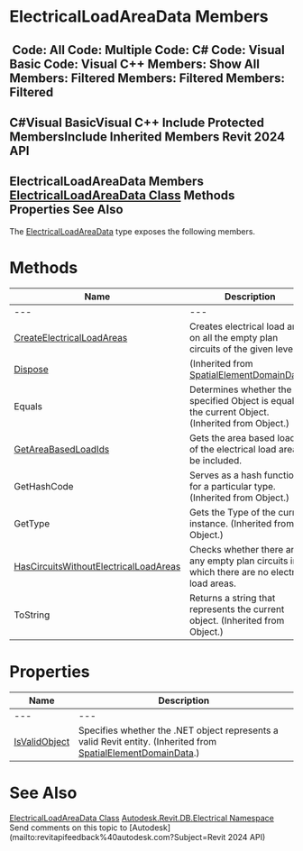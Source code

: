 # ElectricalLoadAreaData Members

﻿
 Code: All Code: Multiple Code: C# Code: Visual Basic Code: Visual C++  Members: Show All Members: Filtered Members: Filtered Members: Filtered   
---  
C#Visual BasicVisual C++
Include Protected MembersInclude Inherited Members
Revit 2024 API  
---  
ElectricalLoadAreaData Members  
[ElectricalLoadAreaData Class](abb42f97-928b-337f-26f7-ba939682c546.md "ElectricalLoadAreaData Class") Methods Properties See Also  
---  
The [ElectricalLoadAreaData](abb42f97-928b-337f-26f7-ba939682c546.md "ElectricalLoadAreaData Class") type exposes the following members.
# Methods
| Name | Description |
| --- | --- |
| --- | --- | --- |
| [CreateElectricalLoadAreas](1fa518f5-80e2-cae3-a075-ff06625edc32.md "CreateElectricalLoadAreas Method") | Creates electrical load areas on all the empty plan circuits of the given level. |
| [Dispose](abacf262-ab20-03dd-8802-31d11b0e48d0.md "Dispose Method") | (Inherited from [SpatialElementDomainData](e0fdcb90-d17f-3c2b-2977-01772d4ee60a.md "SpatialElementDomainData Class").) |
| Equals | Determines whether the specified Object is equal to the current Object. (Inherited from Object.) |
| [GetAreaBasedLoadIds](c27d0636-3568-7c77-2f23-350489260904.md "GetAreaBasedLoadIds Method") | Gets the area based load ids of the electrical load area to be included. |
| GetHashCode | Serves as a hash function for a particular type.  (Inherited from Object.) |
| GetType | Gets the Type of the current instance. (Inherited from Object.) |
| [HasCircuitsWithoutElectricalLoadAreas](5a435471-42b2-880e-e189-9baba8b18b21.md "HasCircuitsWithoutElectricalLoadAreas Method") | Checks whether there are any empty plan circuits in which there are no electrical load areas. |
| ToString | Returns a string that represents the current object. (Inherited from Object.) |

# Properties
| Name | Description |
| --- | --- |
| --- | --- | --- |
| [IsValidObject](4365cb63-c7a0-a7d3-67a9-da88648c4104.md "IsValidObject Property") | Specifies whether the .NET object represents a valid Revit entity.  (Inherited from [SpatialElementDomainData](e0fdcb90-d17f-3c2b-2977-01772d4ee60a.md "SpatialElementDomainData Class").) |

# See Also
[ElectricalLoadAreaData Class](abb42f97-928b-337f-26f7-ba939682c546.md "ElectricalLoadAreaData Class")
[Autodesk.Revit.DB.Electrical Namespace](212a1314-7843-2c6c-3322-363127e4059f.md "Autodesk.Revit.DB.Electrical Namespace")
Send comments on this topic to [Autodesk](mailto:revitapifeedback%40autodesk.com?Subject=Revit 2024 API)